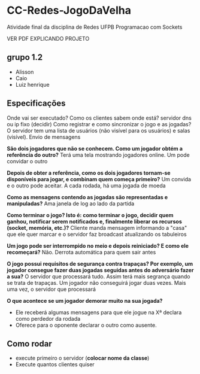 # CC-Redes-JogoDaVelha
Atividade final da disciplina de Redes UFPB Programacao com Sockets

VER PDF EXPLICANDO PROJETO


## grupo 1.2
- Alisson
- Caio
- Luiz henrique


## Especificações
Onde vai ser executado? Como os clientes sabem onde está?
servidor dns ou ip fixo (decidir)
Como registrar e como sincronizar o jogo e as jogadas?
O servidor tem uma lista de usuários (não visível para os usuários) e salas (visível). Envio de mensagens

**São dois jogadores que não se conhecem. Como um jogador obtém a referência do outro?**
Terá uma tela mostrando jogadores online. Um pode convidar o outro


**Depois de obter a referência, como os dois jogadores tornam-se disponíveis para jogar, e combinam quem começa primeiro?**
Um convida e o outro pode aceitar.
A cada rodada, há uma jogada de moeda

**Como as mensagens contendo as jogadas são representadas e manipuladas?**
Ama janela de log ao lado da partida


**Como terminar o jogo? Isto é: como terminar o jogo, decidir quem ganhou, notificar serem notificados e, finalmente liberar os recursos (socket, memória, etc.)?**
Cliente manda mensagem informando a "casa" que ele quer marcar e o servidor faz broadcast atualizando os tabuleiros



**Um jogo pode ser interrompido no meio e depois reiniciado? E como ele recomeçará?**
Não. Derrota automática para quem sair antes

**O jogo possui requisitos de segurança contra trapaças? Por exemplo, um jogador consegue fazer duas jogadas seguidas antes do adversário fazer a sua?**
O servidor que processará tudo. Assim terá mais segrança quando se trata de trapaças.
Um jogador não conseguirá jogar duas vezes. Mais uma vez, o servidor que processará

**O que acontece se um jogador demorar muito na sua jogada?**
- Ele receberá algumas mensagens para que ele jogue na Xª declara como perdedor da rodada
- Oferece para o oponente declarar o outro como ausente.
## Como rodar

- execute primeiro o servidor (__colocar nome da classe__)
- Execute quantos clientes quiser
